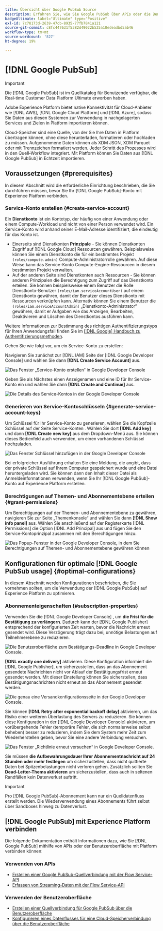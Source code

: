 ```yaml
---
title: Übersicht über Google PubSub Source
description: Erfahren Sie, wie Sie Google PubSub über APIs oder die Benutzeroberfläche mit Adobe Experience Platform verbinden.
badgeUltimate: label="Ultimate" type="Positive"
exl-id: 7c78173d-2639-47cb-8935-77fb7841a121
source-git-commit: c8fc447631f5382d49022b525a10edeadbd5ab46
workflow-type: tm+mt
source-wordcount: '827'
ht-degree: 19%

---
```


# [!DNL Google PubSub]

>[!IMPORTANT]
>
>Die [!DNL Google PubSub] ist im Quellkatalog für Benutzende verfügbar, die Real-time Customer Data Platform Ultimate erworben haben.

Adobe Experience Platform bietet native Konnektivität für Cloud-Anbieter wie [!DNL AWS], [!DNL Google Cloud Platform] und [!DNL Azure], sodass Sie Daten aus diesen Systemen zur Verwendung in nachgelagerten Services und Zielen in Platform importieren können.

Cloud-Speicher sind eine Quelle, von der Sie Ihre Daten in Platform übertragen können, ohne diese herunterladen, formatieren oder hochladen zu müssen. Aufgenommene Daten können als XDM JSON, XDM Parquet oder mit Trennzeichen formatiert werden. Jeder Schritt des Prozesses wird in den Quell-Workflow integriert. Mit Platform können Sie Daten aus [!DNL Google PubSub] in Echtzeit importieren.

## Voraussetzungen {#prerequisites}

In diesem Abschnitt wird die erforderliche Einrichtung beschrieben, die Sie durchführen müssen, bevor Sie Ihr [!DNL Google PubSub]-Konto mit Experience Platform verbinden.

### Service-Konto erstellen {#create-service-account}

Ein **Dienstkonto** ist ein Kontotyp, der häufig von einer Anwendung oder einem Compute-Workload und nicht von einer Person verwendet wird. Ein Service-Konto wird anhand seiner E-Mail-Adresse identifiziert, die eindeutig für das Konto ist.

* Einerseits sind Dienstkonten **Prinzipale** - Sie können Dienstkonten Zugriff auf [!DNL Google Cloud] Ressourcen gewähren. Beispielsweise können Sie einem Dienstkonto die für ein bestimmtes Projekt `(roles/compute.admin)` Compute-Administratorrolle gewähren. Auf diese Weise kann das Service-Konto Compute-Engine-Ressourcen in diesem bestimmten Projekt verwalten.
* Auf der anderen Seite sind Dienstkonten auch Ressourcen - Sie können anderen Prinzipalen die Berechtigung zum Zugriff auf das Dienstkonto erteilen. Sie können beispielsweise einem Benutzer die Rolle Dienstkonto-Benutzer `(roles/iam.serviceAccountUser)` auf einem Dienstkonto gewähren, damit der Benutzer dieses Dienstkonto mit Ressourcen verknüpfen kann. Alternativ können Sie einem Benutzer die `(roles/iam.serviceAccountAdmin)` „Dienstkonto-Administrator“ gewähren, damit er Aufgaben wie das Anzeigen, Bearbeiten, Deaktivieren und Löschen des Dienstkontos ausführen kann.

Weitere Informationen zur Bestimmung des richtigen Authentifizierungstyps für Ihren Anwendungsfall finden Sie im [[!DNL Google] Handbuch zu Authentifizierungsmethoden](https://cloud.google.com/docs/authentication).

Gehen Sie wie folgt vor, um ein Service-Konto zu erstellen:

Navigieren Sie zunächst zur [!DNL IAM] Seite der [!DNL Google Developer Console] und wählen Sie dann **[!DNL Create Service Account]** aus.

![Das Fenster „Service-Konto erstellen“ in Google Developer Console](../../images/tutorials/create/google-pubsub/create-service-account.png)

Geben Sie als Nächstes einen Anzeigenamen und eine ID für Ihr Service-Konto ein und wählen Sie dann **[!DNL Create and Continue]** aus.

![Die Details des Service-Kontos in der Google Developer Console](../../images/tutorials/create/google-pubsub/service-account-details.png)

### Generieren von Service-Kontoschlüsseln {#generate-service-account-keys}

Um Schlüssel für Ihr Service-Konto zu generieren, wählen Sie die Kopfzeile Schlüssel auf der Seite Service-Konten . Wählen Sie dort **[!DNL Add key]** und dann **[!DNL Create new key]** aus dem Dropdown-Menü aus. Sie können dieses Bedienfeld auch verwenden, um einen vorhandenen Schlüssel hochzuladen.

![Das Fenster Schlüssel hinzufügen in der Google Developer Console](../../images/tutorials/create/google-pubsub/add-key.png)

Bei erfolgreicher Ausführung erhalten Sie eine Meldung, die angibt, dass der private Schlüssel auf Ihrem Computer gespeichert wurde und eine Datei heruntergeladen wird. Sie können dann den Inhalt dieser Datei als Anmeldeinformationen verwenden, wenn Sie Ihr [!DNL Google PubSub]-Konto auf Experience Platform erstellen.

### Berechtigungen auf Themen- und Abonnementebene erteilen {#grant-permissions}

Um Berechtigungen auf der Themen- und Abonnementebene zu gewähren, navigieren Sie zur Seite „Themenkonsole“ und wählen Sie dann **[!DNL Show info panel]** aus. Wählen Sie anschließend auf der Registerkarte [!DNL Permissions] die Option [!DNL Add Principal] aus und fügen Sie den Service-Kontoprinzipal zusammen mit den Berechtigungen hinzu.

![Das Popup-Fenster in der Google Developer Console, in dem Sie Berechtigungen auf Themen- und Abonnementebene gewähren können](../../images/tutorials/create/google-pubsub/add-principal.png)

## Konfigurationen für optimale [!DNL Google PubSub usage] {#optimal-configurations}

In diesem Abschnitt werden Konfigurationen beschrieben, die Sie vornehmen sollten, um die Verwendung der [!DNL Google PubSub] auf Experience Platform zu optimieren.

### Abonnementeigenschaften {#subscription-properties}

Verwenden Sie die [!DNL Google Developer Console] , um **die Frist für die Bestätigung zu verlängern**. Dadurch kann der [!DNL Google Publisher] entsprechend der konfigurierten Zeit warten, bevor die Nachricht erneut gesendet wird. Diese Verzögerung trägt dazu bei, unnötige Belastungen auf Teilnehmerebene zu reduzieren.

![Die Benutzeroberfläche zum Bestätigungs-Deadline in Google Developer Console.](../../images/tutorials/create/google-pubsub/acknowledgement-deadline.png)

**[!DNL exactly one delivery]** aktivieren. Diese Konfiguration informiert die [!DNL Google Publisher], um sicherzustellen, dass an das Abonnement gesendete Nachrichten nicht vor Ablauf der Bestätigungsfrist erneut gesendet werden. Mit dieser Einstellung können Sie sicherstellen, dass Bestätigungsnachrichten nicht erneut an das Abonnement gesendet werden.

![Die genau eine Versandkonfigurationsseite in der Google Developer Console.](../../images/tutorials/create/google-pubsub/exactly-one-delivery.png)

Sie können **[!DNL Retry after exponential backoff delay]** aktivieren, um das Risiko einer weiteren Überlastung des Servers zu reduzieren. Sie können diese Konfiguration in der [!DNL Google Developer Console] aktivieren, um vorübergehende Fehler (temporäre Fehler, die sich normalerweise selbst beheben) besser zu reduzieren, indem Sie dem System mehr Zeit zum Wiederherstellen geben, bevor Sie eine andere Verbindung versuchen.

![Das Fenster „Richtlinie erneut versuchen“ in Google Developer Console.](../../images/tutorials/create/google-pubsub/retry-policy.png)

Sie müssen **die Aufbewahrungsdauer Ihrer Abonnementnachricht auf 24 Stunden oder mehr festlegen** um sicherzustellen, dass nicht quittierte Daten bei Spitzenbelastungen nicht verloren gehen. Zusätzlich sollten Sie **Dead-Letter-Thema aktivieren** um sicherzustellen, dass auch in seltenen Randfällen kein Datenverlust auftritt.

>[!IMPORTANT]
>
>Pro [!DNL Google PubSub]-Abonnement kann nur ein Quelldatenfluss erstellt werden. Die Wiederverwendung eines Abonnements führt selbst über Sandboxes hinweg zu Datenverlust.

## [!DNL Google PubSub] mit Experience Platform verbinden

Die folgende Dokumentation enthält Informationen dazu, wie Sie [!DNL Google PubSub] mithilfe von APIs oder der Benutzeroberfläche mit Platform verbinden können:

### Verwenden von APIs

* [Erstellen einer Google PubSub-Quellverbindung mit der Flow Service-API](../../tutorials/api/create/cloud-storage/google-pubsub.md)
* [Erfassen von Streaming-Daten mit der Flow Service-API](../../tutorials/api/collect/streaming.md)

### Verwenden der Benutzeroberfläche

* [Erstellen einer Quellverbindung für Google PubSub über die Benutzeroberfläche](../../tutorials/ui/create/cloud-storage/google-pubsub.md)
* [Konfigurieren eines Datenflusses für eine Cloud-Speicherverbindung über die Benutzeroberfläche](../../tutorials/ui/dataflow/streaming/cloud-storage-streaming.md)
